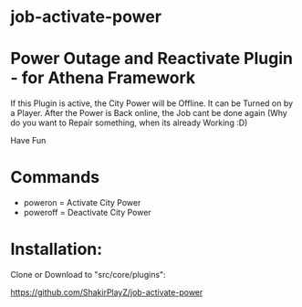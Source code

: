 # job-activate-power

# Power Outage and Reactivate Plugin - for Athena Framework

If this Plugin is active, the City Power will be Offline. It can be Turned on by a Player.
After the Power is Back online, the Job cant be done again (Why do you want to Repair something, when its already Working :D)

Have Fun

# Commands

-   poweron = Activate City Power
-   poweroff = Deactivate City Power

# Installation:

Clone or Download to "src/core/plugins":

https://github.com/ShakirPlayZ/job-activate-power
